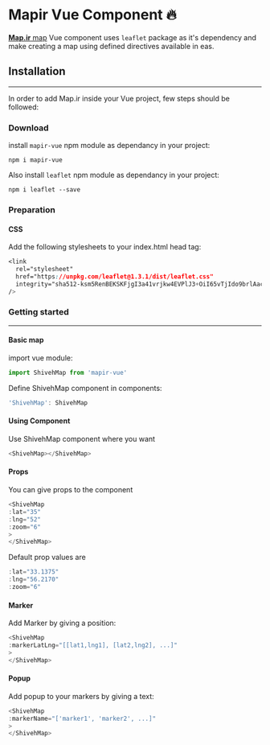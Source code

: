 # Mapir Vue Component 🔥

[**Map.ir** map](http://map.ir) Vue component uses `leaflet` package as it's dependency and make creating a map using defined directives available in eas.

## Installation

---

In order to add Map.ir inside your Vue project, few steps should be followed:

### Download

install `mapir-vue` npm module as dependancy in your project:

```shell
npm i mapir-vue
```

Also install `leaflet` npm module as dependancy in your project:

```shell
npm i leaflet --save
```

### Preparation

#### CSS
Add the following stylesheets to your index.html head tag:
```css
<link 
  rel="stylesheet"
  href="https://unpkg.com/leaflet@1.3.1/dist/leaflet.css"
  integrity="sha512-ksm5RenBEKSKFjgI3a41vrjkw4EVPlJ3+OiI65vTjIdo9brlAacEuKOiQ5OFh7cOI1bkDwLqdLw3Zg0cRJAAQ=="
/>
```
### Getting started
---

#### Basic map

import vue module:
```js
import ShivehMap from 'mapir-vue'
```
Define ShivehMap component in components:
```js
'ShivehMap': ShivehMap
```

#### Using Component
Use ShivehMap component where you want

```js
<ShivehMap></ShivehMap>
```               

#### Props
You can give props to the component

```js
<ShivehMap
:lat="35"
:lng="52"
:zoom="6"
>
</ShivehMap>
```

Default prop values are

```js
:lat="33.1375"
:lng="56.2170"
:zoom="6"
```

#### Marker
Add Marker by giving a position:

```js
<ShivehMap 
:markerLatLng="[[lat1,lng1], [lat2,lng2], ...]"
>
</ShivehMap>
```
#### Popup
Add popup to your markers by giving a text:
```js
<ShivehMap 
:markerName="['marker1', 'marker2', ...]"
>
</ShivehMap>
```      
